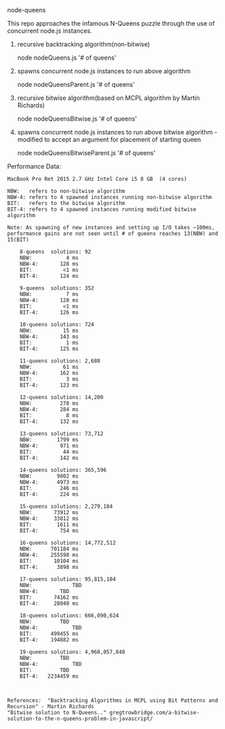 
node-queens
 
 This repo approaches the infamous N-Queens puzzle through the use of concurrent node.js instances.
  
  1. recursive backtracking algorithm(non-bitwise)

  		node nodeQueens.js '# of queens'

  2. spawns concurrent node.js instances to run above algorithm

  		node nodeQueensParent.js '# of queens'

  3. recursive bitwise algorithm(based on MCPL algorithm by Martin Richards)

  		node nodeQueensBitwise.js '# of queens'

  4. spawns concurrent node.js instances to run above bitwise algorithm - modified to accept an argument for placement of starting queen 

  		node nodeQueensBitwiseParent.js '# of queens'

  
Performance Data:  
	
	MacBook Pro Ret 2015 2.7 GHz Intel Core i5 8 GB  (4 cores)
 	
 	NBW:   refers to non-bitwise algorithm
	NBW-4: refers to 4 spawned instances running non-bitwise algorithm 
	BIT:   refers to the bitwise algorithm
	BIT-4: refers to 4 spawned instances running modified bitwise algorithm

	Note: As spawning of new instances and setting up I/O takes ~100ms, performance gains are not seen until # of queens reaches 13(NBW) and 15(BIT)

		8-queens  solutions: 92
		NBW:           4 ms
		NBW-4:       128 ms
		BIT:          <1 ms
		BIT-4:       124 ms

		9-queens  solutions: 352
		NBW:           7 ms
		NBW-4:       128 ms
		BIT:          <1 ms
		BIT-4:       126 ms

		10-queens solutions: 724
		NBW:          15 ms
		NBW-4:       143 ms
		BIT:           1 ms
		BIT-4:       125 ms

		11-queens solutions: 2,680
		NBW:          61 ms
		NBW-4:       162 ms 
		BIT:           3 ms
		BIT-4:       123 ms

		12-queens solutions: 14,200
		NBW:         278 ms
		NBW-4:       284 ms
		BIT:           8 ms
		BIT-4:       132 ms

		13-queens solutions: 73,712
		NBW:        1799 ms
		NBW-4:       971 ms
		BIT:          44 ms
		BIT-4:       142 ms

		14-queens solutions: 365,596
		NBW:        9802 ms
		NBW-4:      4973 ms
		BIT:         246 ms
		BIT-4:       224 ms

		15-queens solutions: 2,279,184
		NBW:       73912 ms
		NBW-4:     33812 ms
		BIT:        1611 ms
		BIT-4:       754 ms

		16-queens solutions: 14,772,512
		NBW:      701184 ms 
		NBW-4:    255598 ms
		BIT:       10104 ms
		BIT-4:      3898 ms

		17-queens solutions: 95,815,104
		NBW:	         TBD
		NBW-4:		 TBD
		BIT:       74162 ms
		BIT-4:     28040 ms

		18-queens solutions: 666,090,624
		NBW:		 TBD
		NBW-4:           TBD
		BIT:      499455 ms
		BIT-4:    194882 ms

		19-queens solutions: 4,968,057,848
		NBW:		 TBD
		NBW-4:           TBD
		BIT:		 TBD
		BIT-4:   2234459 ms



	References:  "Backtracking Algorithms in MCPL using Bit Patterns and Recursion" - Martin Richards 
	"Bitwise solution to N-Queens.." gregtrowbridge.com/a-bitwise-solution-to-the-n-queens-problem-in-javascript/

